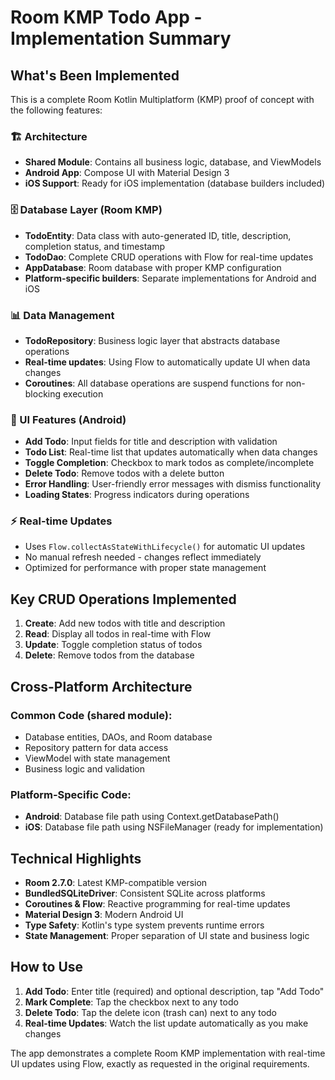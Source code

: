 # Room KMP Todo App - Implementation Summary

## What's Been Implemented

This is a complete Room Kotlin Multiplatform (KMP) proof of concept with the following features:

### 🏗️ Architecture
- **Shared Module**: Contains all business logic, database, and ViewModels
- **Android App**: Compose UI with Material Design 3
- **iOS Support**: Ready for iOS implementation (database builders included)

### 🗄️ Database Layer (Room KMP)
- **TodoEntity**: Data class with auto-generated ID, title, description, completion status, and timestamp
- **TodoDao**: Complete CRUD operations with Flow for real-time updates
- **AppDatabase**: Room database with proper KMP configuration
- **Platform-specific builders**: Separate implementations for Android and iOS

### 📊 Data Management
- **TodoRepository**: Business logic layer that abstracts database operations
- **Real-time updates**: Using Flow to automatically update UI when data changes
- **Coroutines**: All database operations are suspend functions for non-blocking execution

### 🎨 UI Features (Android)
- **Add Todo**: Input fields for title and description with validation
- **Todo List**: Real-time list that updates automatically when data changes
- **Toggle Completion**: Checkbox to mark todos as complete/incomplete
- **Delete Todo**: Remove todos with a delete button
- **Error Handling**: User-friendly error messages with dismiss functionality
- **Loading States**: Progress indicators during operations

### ⚡ Real-time Updates
- Uses `Flow.collectAsStateWithLifecycle()` for automatic UI updates
- No manual refresh needed - changes reflect immediately
- Optimized for performance with proper state management

## Key CRUD Operations Implemented

1. **Create**: Add new todos with title and description
2. **Read**: Display all todos in real-time with Flow
3. **Update**: Toggle completion status of todos
4. **Delete**: Remove todos from the database

## Cross-Platform Architecture

### Common Code (shared module):
- Database entities, DAOs, and Room database
- Repository pattern for data access
- ViewModel with state management
- Business logic and validation

### Platform-Specific Code:
- **Android**: Database file path using Context.getDatabasePath()
- **iOS**: Database file path using NSFileManager (ready for implementation)

## Technical Highlights

- **Room 2.7.0**: Latest KMP-compatible version
- **BundledSQLiteDriver**: Consistent SQLite across platforms
- **Coroutines & Flow**: Reactive programming for real-time updates
- **Material Design 3**: Modern Android UI
- **Type Safety**: Kotlin's type system prevents runtime errors
- **State Management**: Proper separation of UI state and business logic

## How to Use

1. **Add Todo**: Enter title (required) and optional description, tap "Add Todo"
2. **Mark Complete**: Tap the checkbox next to any todo
3. **Delete Todo**: Tap the delete icon (trash can) next to any todo
4. **Real-time Updates**: Watch the list update automatically as you make changes

The app demonstrates a complete Room KMP implementation with real-time UI updates using Flow, exactly as requested in the original requirements.
